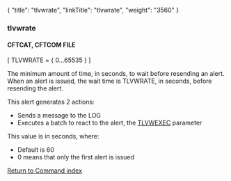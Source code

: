 {
    "title": "tlvwrate",
    "linkTitle": "tlvwrate",
    "weight": "3560"
}<span id="tlvwrate"></span>

### tlvwrate

#### CFTCAT, CFTCOM FILE

\[ TLVWRATE = { 0...65535
} \]

The minimum amount of time, in seconds, to wait before resending an alert. When an alert is issued, the wait time is TLVWRATE, in seconds, before resending the alert.

This
alert generates 2 actions:

- Sends a message
    to the LOG
- Executes
    a batch to react to the alert, the [TLVWEXEC](../tlvcexec)
    parameter

This value is in seconds, where:

- Default is 60
- 0 means that only
    the first alert is issued

[Return to Command index](../../)
